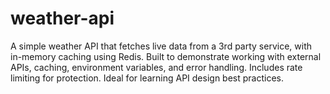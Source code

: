 # weather-api
A simple weather API that fetches live data from a 3rd party service, with in-memory caching using Redis. Built to demonstrate working with external APIs, caching, environment variables, and error handling. Includes rate limiting for protection. Ideal for learning API design best practices.
